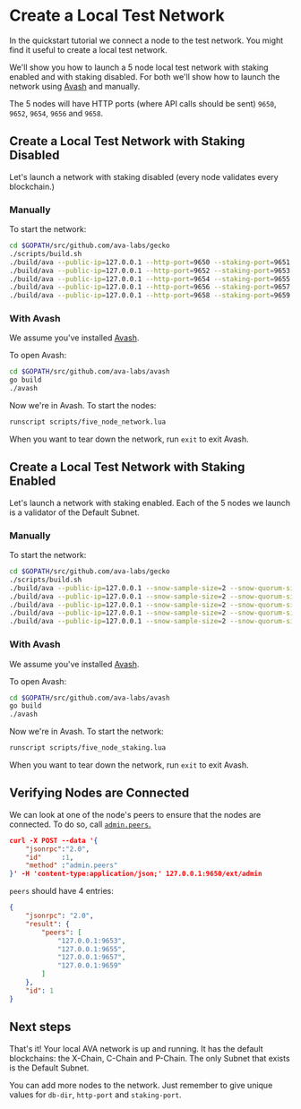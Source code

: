 # Create a Local Test Network

In the quickstart tutorial we connect a node to the test network.
You might find it useful to create a local test network.

We'll show you how to launch a 5 node local test network with staking enabled and with staking disabled.
For both we'll show how to launch the network using [Avash](../tools/avash.md) and manually. 

The 5 nodes will have HTTP ports (where API calls should be sent) `9650`, `9652`, `9654`, `9656` and `9658`.

## Create a Local Test Network with Staking Disabled

Let's launch a network with staking disabled (every node validates every blockchain.)

### Manually

To start the network:

```sh
cd $GOPATH/src/github.com/ava-labs/gecko
./scripts/build.sh
./build/ava --public-ip=127.0.0.1 --http-port=9650 --staking-port=9651 --db-dir=db/node1 --staking-tls-enabled=false --snow-sample-size=2 --snow-quorum-size=2 --network-id=local
./build/ava --public-ip=127.0.0.1 --http-port=9652 --staking-port=9653 --db-dir=db/node2 --staking-tls-enabled=false --snow-sample-size=2 --snow-quorum-size=2 --network-id=local --bootstrap-ips=127.0.0.1:9651 
./build/ava --public-ip=127.0.0.1 --http-port=9654 --staking-port=9655 --db-dir=db/node3 --staking-tls-enabled=false --snow-sample-size=2 --snow-quorum-size=2 --network-id=local --bootstrap-ips=127.0.0.1:9651
./build/ava --public-ip=127.0.0.1 --http-port=9656 --staking-port=9657 --db-dir=db/node4 --staking-tls-enabled=false --snow-sample-size=2 --snow-quorum-size=2 --network-id=local --bootstrap-ips=127.0.0.1:9651
./build/ava --public-ip=127.0.0.1 --http-port=9658 --staking-port=9659 --db-dir=db/node5 --staking-tls-enabled=false --snow-sample-size=2 --snow-quorum-size=2 --network-id=local --bootstrap-ips=127.0.0.1:9651
```

### With Avash

We assume you've installed [Avash](../tools/avash.md).

To open Avash:

```sh
cd $GOPATH/src/github.com/ava-labs/avash
go build
./avash
```

Now we're in Avash.
To start the nodes:

```sh
runscript scripts/five_node_network.lua
```

When you want to tear down the network, run `exit` to exit Avash.

## Create a Local Test Network with Staking Enabled

Let's launch a network with staking enabled.
Each of the 5 nodes we launch is a validator of the Default Subnet.

### Manually

To start the network:

```sh
cd $GOPATH/src/github.com/ava-labs/gecko
./scripts/build.sh
./build/ava --public-ip=127.0.0.1 --snow-sample-size=2 --snow-quorum-size=2 --http-port=9650 --staking-port=9651 --db-dir=db/node1 --staking-tls-enabled=true --network-id=local --bootstrap-ips= --staking-tls-cert-file=$(pwd)/keys/local/staker1.crt --staking-tls-key-file=$(pwd)/keys/local/staker1.key
./build/ava --public-ip=127.0.0.1 --snow-sample-size=2 --snow-quorum-size=2 --http-port=9652 --staking-port=9653 --db-dir=db/node2 --staking-tls-enabled=true --network-id=local --bootstrap-ips=127.0.0.1:9651 --bootstrap-ids=7Xhw2mDxuDS44j42TCB6U5579esbSt3Lg --staking-tls-cert-file=$(pwd)/keys/local/staker2.crt --staking-tls-key-file=$(pwd)/keys/local/staker2.key
./build/ava --public-ip=127.0.0.1 --snow-sample-size=2 --snow-quorum-size=2 --http-port=9654 --staking-port=9655 --db-dir=db/node3 --staking-tls-enabled=true --network-id=local --bootstrap-ips=127.0.0.1:9651 --bootstrap-ids=7Xhw2mDxuDS44j42TCB6U5579esbSt3Lg --staking-tls-cert-file=$(pwd)/keys/local/staker3.crt --staking-tls-key-file=$(pwd)/keys/local/staker3.key
./build/ava --public-ip=127.0.0.1 --snow-sample-size=2 --snow-quorum-size=2 --http-port=9656 --staking-port=9657 --db-dir=db/node4 --staking-tls-enabled=true --network-id=local --bootstrap-ips=127.0.0.1:9651 --bootstrap-ids=7Xhw2mDxuDS44j42TCB6U5579esbSt3Lg --staking-tls-cert-file=$(pwd)/keys/local/staker4.crt --staking-tls-key-file=$(pwd)/keys/local/staker4.key
./build/ava --public-ip=127.0.0.1 --snow-sample-size=2 --snow-quorum-size=2 --http-port=9658 --staking-port=9659 --db-dir=db/node5 --staking-tls-enabled=true --network-id=local --bootstrap-ips=127.0.0.1:9651 --bootstrap-ids=7Xhw2mDxuDS44j42TCB6U5579esbSt3Lg --staking-tls-cert-file=$(pwd)/keys/local/staker5.crt --staking-tls-key-file=$(pwd)/keys/local/staker5.key
```

### With Avash

We assume you've installed [Avash](../tools/avash.md).

To open Avash:

```sh
cd $GOPATH/src/github.com/ava-labs/avash
go build
./avash
```

Now we're in Avash.
To start the network:

```sh
runscript scripts/five_node_staking.lua
```

When you want to tear down the network, run `exit` to exit Avash.

## Verifying Nodes are Connected

We can look at one of the node's peers to ensure that the nodes are connected.
To do so, call [`admin.peers`.](../api/admin.md#admin-peers)

```json
curl -X POST --data '{
    "jsonrpc":"2.0",
    "id"     :1,
    "method" :"admin.peers"
}' -H 'content-type:application/json;' 127.0.0.1:9650/ext/admin
```

`peers` should have 4 entries:

```json
{
    "jsonrpc": "2.0",
    "result": {
        "peers": [
            "127.0.0.1:9653",
            "127.0.0.1:9655",
            "127.0.0.1:9657",
            "127.0.0.1:9659"
        ]
    },
    "id": 1
}
```

## Next steps

That's it! Your local AVA network is up and running.
It has the default blockchains: the X-Chain, C-Chain and P-Chain.
The only Subnet that exists is the Default Subnet.

You can add more nodes to the network.
Just remember to give unique values for `db-dir`, `http-port` and `staking-port`.